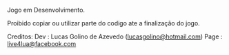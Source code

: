 Jogo em Desenvolvimento.

Proibido copiar ou utilizar parte do codigo ate a finalização do jogo.

Creditos:
	Dev : Lucas Golino de Azevedo (lucasgolino@hotmail.com)
	Page : live4lua@facebook.com
